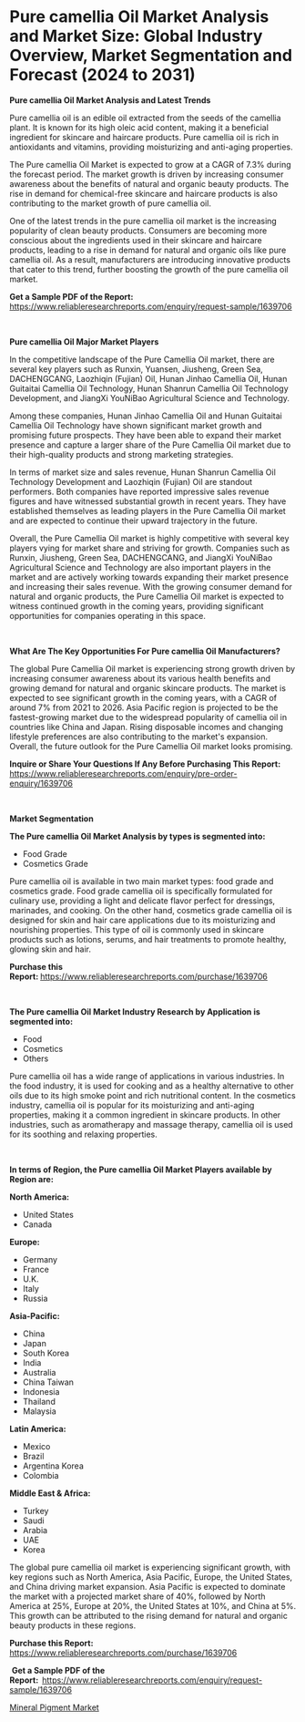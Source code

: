 <p><h1>Pure camellia Oil Market Analysis and Market Size: Global Industry Overview, Market Segmentation and Forecast (2024 to 2031)</h1></p><p><strong>Pure camellia Oil Market Analysis and Latest Trends</strong></p>
<p><p>Pure camellia oil is an edible oil extracted from the seeds of the camellia plant. It is known for its high oleic acid content, making it a beneficial ingredient for skincare and haircare products. Pure camellia oil is rich in antioxidants and vitamins, providing moisturizing and anti-aging properties.</p><p>The Pure camellia Oil Market is expected to grow at a CAGR of 7.3% during the forecast period. The market growth is driven by increasing consumer awareness about the benefits of natural and organic beauty products. The rise in demand for chemical-free skincare and haircare products is also contributing to the market growth of pure camellia oil.</p><p>One of the latest trends in the pure camellia oil market is the increasing popularity of clean beauty products. Consumers are becoming more conscious about the ingredients used in their skincare and haircare products, leading to a rise in demand for natural and organic oils like pure camellia oil. As a result, manufacturers are introducing innovative products that cater to this trend, further boosting the growth of the pure camellia oil market.</p></p>
<p><strong>Get a Sample PDF of the Report:&nbsp;</strong> <a href="https://www.reliableresearchreports.com/enquiry/request-sample/1639706">https://www.reliableresearchreports.com/enquiry/request-sample/1639706</a></p>
<p>&nbsp;</p>
<p><strong>Pure camellia Oil Major Market Players</strong></p>
<p><p>In the competitive landscape of the Pure Camellia Oil market, there are several key players such as Runxin, Yuansen, Jiusheng, Green Sea, DACHENGCANG, Laozhiqin (Fujian) Oil, Hunan Jinhao Camellia Oil, Hunan Guitaitai Camellia Oil Technology, Hunan Shanrun Camellia Oil Technology Development, and JiangXi YouNiBao Agricultural Science and Technology.</p><p>Among these companies, Hunan Jinhao Camellia Oil and Hunan Guitaitai Camellia Oil Technology have shown significant market growth and promising future prospects. They have been able to expand their market presence and capture a larger share of the Pure Camellia Oil market due to their high-quality products and strong marketing strategies.</p><p>In terms of market size and sales revenue, Hunan Shanrun Camellia Oil Technology Development and Laozhiqin (Fujian) Oil are standout performers. Both companies have reported impressive sales revenue figures and have witnessed substantial growth in recent years. They have established themselves as leading players in the Pure Camellia Oil market and are expected to continue their upward trajectory in the future.</p><p>Overall, the Pure Camellia Oil market is highly competitive with several key players vying for market share and striving for growth. Companies such as Runxin, Jiusheng, Green Sea, DACHENGCANG, and JiangXi YouNiBao Agricultural Science and Technology are also important players in the market and are actively working towards expanding their market presence and increasing their sales revenue. With the growing consumer demand for natural and organic products, the Pure Camellia Oil market is expected to witness continued growth in the coming years, providing significant opportunities for companies operating in this space.</p></p>
<p>&nbsp;</p>
<p><strong>What Are The Key Opportunities For Pure camellia Oil Manufacturers?</strong></p>
<p><p>The global Pure Camellia Oil market is experiencing strong growth driven by increasing consumer awareness about its various health benefits and growing demand for natural and organic skincare products. The market is expected to see significant growth in the coming years, with a CAGR of around 7% from 2021 to 2026. Asia Pacific region is projected to be the fastest-growing market due to the widespread popularity of camellia oil in countries like China and Japan. Rising disposable incomes and changing lifestyle preferences are also contributing to the market's expansion. Overall, the future outlook for the Pure Camellia Oil market looks promising.</p></p>
<p><strong>Inquire or Share Your Questions If Any Before Purchasing This Report:</strong> <a href="https://www.reliableresearchreports.com/enquiry/pre-order-enquiry/1639706">https://www.reliableresearchreports.com/enquiry/pre-order-enquiry/1639706</a></p>
<p>&nbsp;</p>
<p><strong>Market Segmentation</strong></p>
<p><strong>The Pure camellia Oil Market Analysis by types is segmented into:</strong></p>
<p><ul><li>Food Grade</li><li>Cosmetics Grade</li></ul></p>
<p><p>Pure camellia oil is available in two main market types: food grade and cosmetics grade. Food grade camellia oil is specifically formulated for culinary use, providing a light and delicate flavor perfect for dressings, marinades, and cooking. On the other hand, cosmetics grade camellia oil is designed for skin and hair care applications due to its moisturizing and nourishing properties. This type of oil is commonly used in skincare products such as lotions, serums, and hair treatments to promote healthy, glowing skin and hair.</p></p>
<p><strong>Purchase this Report:&nbsp;</strong><a href="https://www.reliableresearchreports.com/purchase/1639706">https://www.reliableresearchreports.com/purchase/1639706</a></p>
<p>&nbsp;</p>
<p><strong>The Pure camellia Oil Market Industry Research by Application is segmented into:</strong></p>
<p><ul><li>Food</li><li>Cosmetics</li><li>Others</li></ul></p>
<p><p>Pure camellia oil has a wide range of applications in various industries. In the food industry, it is used for cooking and as a healthy alternative to other oils due to its high smoke point and rich nutritional content. In the cosmetics industry, camellia oil is popular for its moisturizing and anti-aging properties, making it a common ingredient in skincare products. In other industries, such as aromatherapy and massage therapy, camellia oil is used for its soothing and relaxing properties.</p></p>
<p>&nbsp;</p>
<p><strong>In terms of Region, the Pure camellia Oil Market Players available by Region are:</strong></p>
<p>
    <p> <strong> North America: </strong>
        <ul>
            <li>United States</li>
            <li>Canada</li>
        </ul>
        </p> 
    <p> <strong> Europe: </strong>
        <ul>
            <li>Germany</li>
            <li>France</li>
            <li>U.K.</li>
            <li>Italy</li>
            <li>Russia</li>
        </ul>
        </p> 
    <p> <strong> Asia-Pacific: </strong>
        <ul>
            <li>China</li>
            <li>Japan</li>
            <li>South Korea</li>
            <li>India</li>
            <li>Australia</li>
            <li>China Taiwan</li>
            <li>Indonesia</li>
            <li>Thailand</li>
            <li>Malaysia</li>
        </ul>
        </p> 
    <p> <strong> Latin America: </strong>
        <ul>
            <li>Mexico</li>
            <li>Brazil</li>
            <li>Argentina Korea</li>
            <li>Colombia</li>
        </ul>
        </p> 
    <p> <strong> Middle East & Africa: </strong>
        <ul>
            <li>Turkey</li>
            <li>Saudi</li>
            <li>Arabia</li>
            <li>UAE</li>
            <li>Korea</li>
        </ul>
    </p>
    </p>
<p><p>The global pure camellia oil market is experiencing significant growth, with key regions such as North America, Asia Pacific, Europe, the United States, and China driving market expansion. Asia Pacific is expected to dominate the market with a projected market share of 40%, followed by North America at 25%, Europe at 20%, the United States at 10%, and China at 5%. This growth can be attributed to the rising demand for natural and organic beauty products in these regions.</p></p>
<p><strong>Purchase this Report: </strong><a href="https://www.reliableresearchreports.com/purchase/1639706">https://www.reliableresearchreports.com/purchase/1639706</a></p>
<p>&nbsp;<strong>Get a Sample PDF of the Report:&nbsp;&nbsp;</strong><a href="https://www.reliableresearchreports.com/enquiry/request-sample/1639706">https://www.reliableresearchreports.com/enquiry/request-sample/1639706</a></p>
<p><strong></strong></p>
<p><p><a href="https://github.com/Airanohannonzb68e5pb53oc1/Market-Research-Report-List-1/blob/main/mineral-pigment-market.md">Mineral Pigment Market</a></p></p>